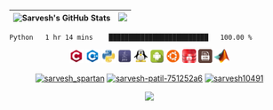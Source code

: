 <img src="https://github-readme-stats.vercel.app/api?username=sarvesh10491&show_icons=true&theme=merko" alt="Sarvesh's GitHub Stats">|<img src="https://media1.giphy.com/media/13HgwGsXF0aiGY/giphy.gif" />
|--|--|

<!--START_SECTION:waka-->
```text
Python   1 hr 14 mins    █████████████████████████   100.00 % 
```
<!--END_SECTION:waka-->


<p align="center">
  <code><img title="C" height="25" src="https://github.com/sarvesh10491/sarvesh10491/blob/main/gitimgs/c.jpg"></code>
  <code><img title="C++" height="25" src="https://github.com/sarvesh10491/sarvesh10491/blob/main/gitimgs/c++.jpg"></code>
  <code><img title="Python" height="25" src="https://github.com/sarvesh10491/sarvesh10491/blob/main/gitimgs/python.jpg"></code>
  <code><img title="Java" height="25" src="https://github.com/sarvesh10491/sarvesh10491/blob/main/gitimgs/java.jpg"></code>
  <code><img title="Linux" height="25" src="https://github.com/sarvesh10491/sarvesh10491/blob/main/gitimgs/linux.jpg"></code>
  <code><img title="Android" height="25" src="https://github.com/sarvesh10491/sarvesh10491/blob/main/gitimgs/android.jpg"></code>
  <code><img title="Ubuntu" height="25" src="https://github.com/sarvesh10491/sarvesh10491/blob/main/gitimgs/ubuntu.jpg"></code>
  <code><img title="Oracle" height="25" src="https://github.com/sarvesh10491/sarvesh10491/blob/main/gitimgs/oracle.jpg"></code>
  <code><img title="Assembly" height="25" src="https://github.com/sarvesh10491/sarvesh10491/blob/main/gitimgs/assembly.jpg"></code>
  <code><img title="Matlab" height="25" src="https://github.com/sarvesh10491/sarvesh10491/blob/main/gitimgs/matlab.jpg"></code>
</p>

<p align="center">
<a href="https://twitter.com/sarvesh_spartan" target="_blank"><img title="Twitter" align="center" src="https://img.icons8.com/bubbles/50/000000/twitter.png" alt="sarvesh_spartan" height="50" width="50" /></a>
<a href="https://linkedin.com/in/sarvesh-patil-751252a6" target="_blank"><img title="LinkedIn" align="center" src="https://img.icons8.com/bubbles/50/000000/linkedin.png" alt="sarvesh-patil-751252a6" height="50" width="50" /></a>
<a href="https://instagram.com/sarvesh10491" target="_blank"><img title="Instagram" align="center" src="https://img.icons8.com/bubbles/50/000000/instagram-new.png" alt="sarvesh10491" height="50" width="50" /></a>
</p>

<div align="center">
<img src="https://komarev.com/ghpvc/?username=sarvesh10491&&style=flat-square" align="center" />
</div>  

